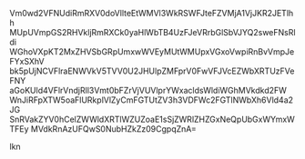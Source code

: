 Vm0wd2VFNUdiRmRXV0doVllteEtWMVl3WkRSWFJteFZVMjA1VjJKR2JETlhh
MUpUVmpGS2RHVkljRmRXCk0yaHlWbTB4UzFJeVRrbGlSbVJYQ2sweFNsRldi
WGhoVXpKT2MxZHVSbGRpUmxwWVEyMUtWMUpxVGxoVwpiRnBvVmpJeFYxSXhV
bk5pUjNCVFlraENWVkV5TVV0U2JHUlpZMFprV0FwVFJVcEZWbXRTUzFVeFNY
aGoKUld4VFlrVndjRll3Vmt0bFZrVjVUVlprYWxacldsWldiWGhMVkdkd2FW
WnJiRFpXTW5oaFlURkplVlZyCmFGTUtZV3h3VDFWc2FGTlNWbXh6Vld4a2JG
SnRVakZYV0hCelZWWldXRTlWZUZoaE1sSjZWRlZHZGxNeQpUbGxWYmxWTFEy
MVdkRnAzUFQwS0NubHZkZz09CgpqZnA=

lkn